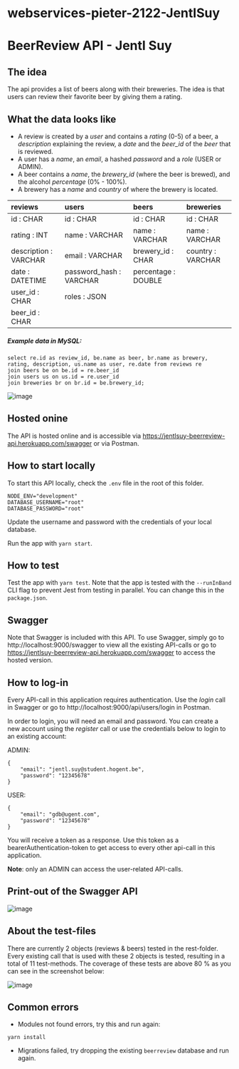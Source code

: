 # webservices-pieter-2122-JentlSuy

# BeerReview API - Jentl Suy

## The idea

The api provides a list of beers along with their breweries. The idea is that users can review their favorite beer by giving them a rating.

## What the data looks like

- A review is created by a _user_ and contains a _rating_ (0-5) of a beer, a _description_ explaining the review, a _date_ and the _beer_id_ of the _beer_ that is reviewed.
- A user has a _name_, an _email_, a hashed _password_ and a _role_ (USER or ADMIN).
- A beer contains a _name_, the _brewery_id_ (where the beer is brewed), and the alcohol _percentage_ (0% - 100%).
- A brewery has a _name_ and _country_ of where the brewery is located.

| reviews               | users                   | beers               | breweries         |
| :-------------------- | :---------------------- | :------------------ | :---------------- |
| id : CHAR             | id : CHAR               | id : CHAR           | id : CHAR         |
| rating : INT          | name : VARCHAR          | name : VARCHAR      | name : VARCHAR    |
| description : VARCHAR | email : VARCHAR         | brewery_id : CHAR   | country : VARCHAR |
| date : DATETIME       | password_hash : VARCHAR | percentage : DOUBLE |                   |
| user_id : CHAR        | roles : JSON            |                     |                   |
| beer_id : CHAR        |                         |                     |                   |

##### Example data in MySQL:

```
select re.id as review_id, be.name as beer, br.name as brewery, rating, description, us.name as user, re.date from reviews re
join beers be on be.id = re.beer_id
join users us on us.id = re.user_id
join breweries br on br.id = be.brewery_id;
```

![image](https://user-images.githubusercontent.com/56795157/146791463-ab5e8deb-abb8-4a91-a228-a47d695a6964.png)

## Hosted onine

The API is hosted online and is accessible via https://jentlsuy-beerreview-api.herokuapp.com/swagger or via Postman.

## How to start locally

To start this API locally, check the `.env` file in the root of this folder.

```
NODE_ENV="development"
DATABASE_USERNAME="root"
DATABASE_PASSWORD="root"
```

Update the username and password with the credentials of your local database.

Run the app with `yarn start`.

## How to test

Test the app with `yarn test`.
Note that the app is tested with the `--runInBand` CLI flag to prevent Jest from testing in parallel. You can change this in the `package.json`.

## Swagger

Note that Swagger is included with this API. To use Swagger, simply go to http://localhost:9000/swagger to view all the existing API-calls or go to https://jentlsuy-beerreview-api.herokuapp.com/swagger to access the hosted version.

## How to log-in

Every API-call in this application requires authentication. Use the _login_ call in Swagger or go to http://localhost:9000/api/users/login in Postman.

In order to login, you will need an email and password. You can create a new account using the _register_ call or use the credentials below to login to an existing account:

ADMIN:

```
{
    "email": "jentl.suy@student.hogent.be",
    "password": "12345678"
}
```

USER:

```
{
    "email": "gdb@ugent.com",
    "password": "12345678"
}
```

You will receive a token as a response. Use this token as a bearerAuthentication-token to get access to every other api-call in this application.

**Note**: only an ADMIN can access the user-related API-calls.

## Print-out of the Swagger API

![image](https://user-images.githubusercontent.com/56795157/146790791-beb6997f-a338-4507-8cf2-0fba6c4da7f2.png)

## About the test-files

There are currently 2 objects (reviews & beers) tested in the rest-folder. Every existing call that is used with these 2 objects is tested, resulting in a total of 11 test-methods. The coverage of these tests are above 80 % as you can see in the screenshot below:

![image](https://user-images.githubusercontent.com/56795157/146791929-453f5e7f-17d6-4da6-a3ae-d2664e69a7a4.png)

## Common errors

- Modules not found errors, try this and run again:

```
yarn install
```

- Migrations failed, try dropping the existing `beerreview` database and run again.
